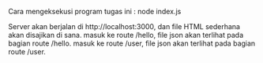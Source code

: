 Cara mengeksekusi program tugas ini :
node index.js

Server akan berjalan di http://localhost:3000, dan file HTML sederhana akan disajikan di sana.
masuk ke route /hello, file json akan terlihat pada bagian route /hello.
masuk ke route /user, file json akan terlihat pada bagian route /user.
